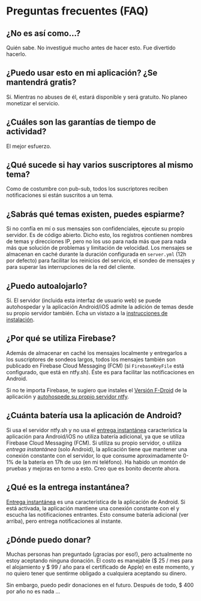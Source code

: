 # Preguntas frecuentes (FAQ)

## ¿No es así como...?

Quién sabe. No investigué mucho antes de hacer esto. Fue divertido hacerlo.

## ¿Puedo usar esto en mi aplicación? ¿Se mantendrá gratis?

Sí. Mientras no abuses de él, estará disponible y será gratuito. No planeo monetizar
el servicio.

## ¿Cuáles son las garantías de tiempo de actividad?

El mejor esfuerzo.

## ¿Qué sucede si hay varios suscriptores al mismo tema?

Como de costumbre con pub-sub, todos los suscriptores reciben notificaciones si están suscritos a un tema.

## ¿Sabrás qué temas existen, puedes espiarme?

Si no confía en mí o sus mensajes son confidenciales, ejecute su propio servidor. Es de código abierto.
Dicho esto, los registros contienen nombres de temas y direcciones IP, pero no los uso para nada más que para nada más que
solución de problemas y limitación de velocidad. Los mensajes se almacenan en caché durante la duración configurada en `server.yml` (12h por defecto)
para facilitar los reinicios del servicio, el sondeo de mensajes y para superar las interrupciones de la red del cliente.

## ¿Puedo autoalojarlo?

Sí. El servidor (incluida esta interfaz de usuario web) se puede autohospedar y la aplicación Android/iOS admite la adición de temas desde
su propio servidor también. Echa un vistazo a la [instrucciones de instalación](install.md).

## ¿Por qué se utiliza Firebase?

Además de almacenar en caché los mensajes localmente y entregarlos a los suscriptores de sondeos largos, todos los mensajes también son
publicado en Firebase Cloud Messaging (FCM) (si `FirebaseKeyFile` está configurado, que está en ntfy.sh). Éste
es para facilitar las notificaciones en Android.

Si no te importa Firebase, te sugiero que instales el [Versión F-Droid](https://f-droid.org/en/packages/io.heckel.ntfy/)
de la aplicación y [autohospede su propio servidor ntfy](install.md).

## ¿Cuánta batería usa la aplicación de Android?

Si usa el servidor ntfy.sh y no usa el [entrega instantánea](subscribe/phone.md#instant-delivery) característica
la aplicación para Android/iOS no utiliza batería adicional, ya que se utiliza Firebase Cloud Messaging (FCM). Si utiliza su propio servidor,
o utiliza *entrega instantánea* (solo Android), la aplicación tiene que mantener una conexión constante con el servidor, lo que consume
aproximadamente 0-1% de la batería en 17h de uso (en mi teléfono). Ha habido un montón de pruebas y mejoras en torno a esto. Creo que es bonito
decente ahora.

## ¿Qué es la entrega instantánea?

[Entrega instantánea](subscribe/phone.md#instant-delivery) es una característica de la aplicación de Android. Si está activada, la aplicación mantiene una conexión constante con el
y escucha las notificaciones entrantes. Esto consume batería adicional (ver arriba),
pero entrega notificaciones al instante.

## ¿Dónde puedo donar?

Muchas personas han preguntado (¡gracias por eso!), pero actualmente no estoy aceptando ninguna donación. El costo es manejable
($ 25 / mes para el alojamiento y $ 99 / año para el certificado de Apple) en este momento, y no quiero tener que sentirme obligado a
cualquiera aceptando su dinero.

Sin embargo, puedo pedir donaciones en el futuro. Después de todo, $ 400 por año no es nada ...
